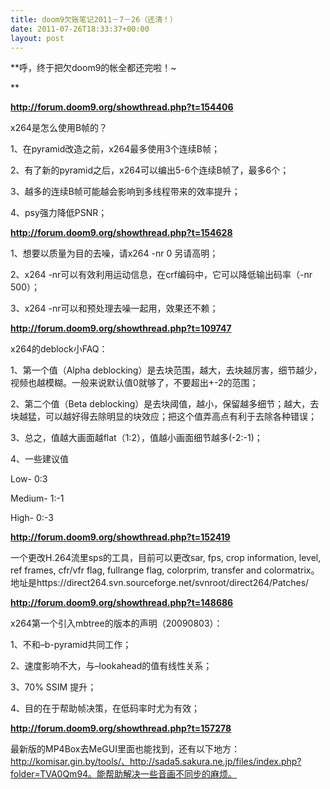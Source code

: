 ```yaml
---
title: doom9欠账笔记2011－7－26（还清！）
date: 2011-07-26T18:33:37+00:00
layout: post
---
```

**呼，终于把欠doom9的帐全都还完啦！~
  
** 

**http://forum.doom9.org/showthread.php?t=154406**

x264是怎么使用B帧的？
  
1、在pyramid改造之前，x264最多使用3个连续B帧；
  
2、有了新的pyramid之后，x264可以编出5-6个连续B帧了，最多6个；
  
3、越多的连续B帧可能越会影响到多线程带来的效率提升；
  
4、psy强力降低PSNR；

**http://forum.doom9.org/showthread.php?t=154628**
  
1、想要以质量为目的去噪，请x264 -nr 0 另请高明；
  
2、x264 -nr可以有效利用运动信息，在crf编码中，它可以降低输出码率（-nr 500）；
  
3、x264 -nr可以和预处理去噪一起用，效果还不赖；

**http://forum.doom9.org/showthread.php?t=109747**
  
x264的deblock小FAQ：
  
1、第一个值（Alpha deblocking）是去块范围，越大，去块越厉害，细节越少，视频也越模糊。一般来说默认值0就够了，不要超出+-2的范围；
  
2、第二个值（Beta deblocking）是去块阈值，越小，保留越多细节；越大，去块越猛，可以越好得去除明显的块效应；把这个值弄高点有利于去除各种错误；
  
3、总之，值越大画面越flat（1:2），值越小画面细节越多(-2:-1)；
  
4、一些建议值
  
Low- 0:3
  
Medium- 1:-1
  
High- 0:-3 

**http://forum.doom9.org/showthread.php?t=152419**
  
一个更改H.264流里sps的工具，目前可以更改sar, fps, crop information, level, ref frames, cfr/vfr flag, fullrange flag, colorprim, transfer and colormatrix。地址是https://direct264.svn.sourceforge.net/svnroot/direct264/Patches/

**http://forum.doom9.org/showthread.php?t=148686**
  
x264第一个引入mbtree的版本的声明（20090803）：
  
1、不和&#8211;b-pyramid共同工作；
  
2、速度影响不大，与&#8211;lookahead的值有线性关系；
  
3、70% SSIM 提升；
  
4、目的在于帮助帧决策，在低码率时尤为有效；

**http://forum.doom9.org/showthread.php?t=157278**
  
最新版的MP4Box去MeGUI里面也能找到，还有以下地方：http://komisar.gin.by/tools/、http://sada5.sakura.ne.jp/files/index.php?folder=TVA0Qm94。能帮助解决一些音画不同步的麻烦。
